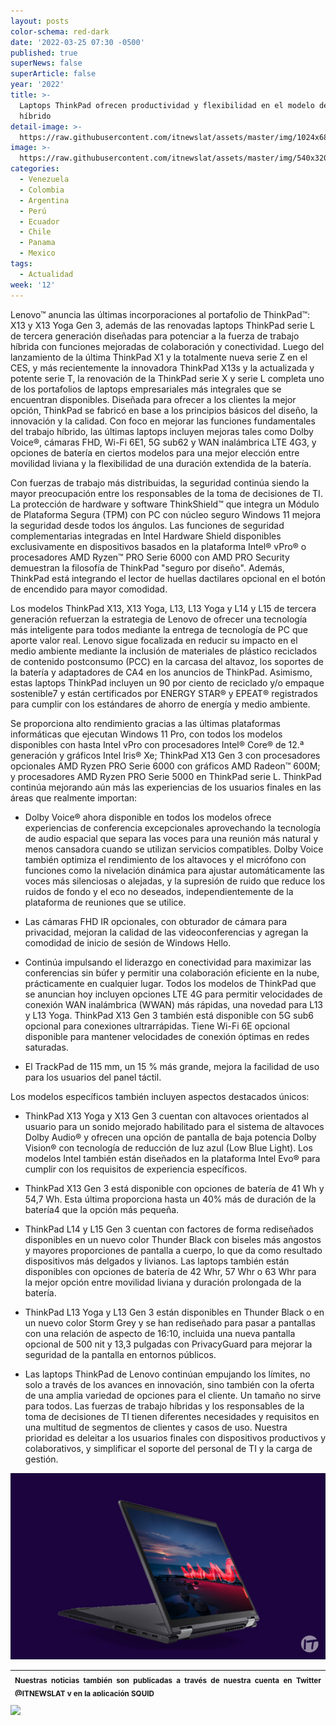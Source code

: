 ```yaml
---
layout: posts
color-schema: red-dark
date: '2022-03-25 07:30 -0500'
published: true
superNews: false
superArticle: false
year: '2022'
title: >-
  Laptops ThinkPad ofrecen productividad y flexibilidad en el modelo de trabajo
  híbrido
detail-image: >-
  https://raw.githubusercontent.com/itnewslat/assets/master/img/1024x680/laptop-levono-g.jpg
image: >-
  https://raw.githubusercontent.com/itnewslat/assets/master/img/540x320/laptop-levono-p.jpg
categories:
  - Venezuela
  - Colombia
  - Argentina
  - Perú
  - Ecuador
  - Chile
  - Panama
  - Mexico
tags:
  - Actualidad
week: '12'
---
```

Lenovo™ anuncia las últimas incorporaciones al portafolio de ThinkPad™: X13 y X13 Yoga Gen 3, además de las renovadas laptops ThinkPad serie L de tercera generación diseñadas para potenciar a la fuerza de trabajo híbrida con funciones mejoradas de colaboración y conectividad. Luego del lanzamiento de la última ThinkPad X1 y la totalmente nueva  serie Z en el CES, y más recientemente la innovadora ThinkPad X13s y la actualizada y potente serie T, la renovación de la ThinkPad serie X y serie L completa uno de los portafolios de laptops empresariales más integrales que se encuentran disponibles. Diseñada para ofrecer a los clientes la mejor opción, ThinkPad se fabricó en base a los principios básicos del diseño, la innovación y la calidad. Con foco en mejorar las funciones fundamentales del trabajo híbrido, las últimas laptops incluyen mejoras tales como Dolby Voice®, cámaras FHD, Wi-Fi 6E1, 5G sub62 y WAN inalámbrica LTE 4G3, y opciones de batería en ciertos modelos para una mejor elección entre movilidad liviana y la flexibilidad de una duración extendida de la batería. 

Con fuerzas de trabajo más distribuidas, la seguridad continúa siendo la mayor preocupación entre los responsables de la toma de decisiones de TI. La protección de hardware y software ThinkShield™ que integra un Módulo de Plataforma Segura (TPM) con PC con núcleo seguro Windows 11 mejora la seguridad desde todos los ángulos.  Las funciones de seguridad complementarias integradas en Intel Hardware Shield disponibles exclusivamente en dispositivos basados en la plataforma Intel® vPro® o procesadores AMD Ryzen™ PRO Serie 6000 con AMD PRO Security demuestran la filosofía de ThinkPad "seguro por diseño". Además, ThinkPad está integrando el lector de huellas dactilares opcional en el botón de encendido para mayor comodidad.
 
  
Los modelos ThinkPad X13, X13 Yoga, L13, L13 Yoga y L14 y L15 de tercera generación refuerzan la estrategia de Lenovo de ofrecer una tecnología más inteligente para todos mediante la entrega de tecnología de PC que aporte valor real. Lenovo sigue focalizada en reducir su impacto en el medio ambiente mediante la inclusión de materiales de plástico reciclados de contenido postconsumo (PCC) en la carcasa del altavoz, los soportes de la batería y adaptadores de CA4 en los anuncios de ThinkPad. Asimismo, estas laptops ThinkPad incluyen un 90 por ciento de reciclado y/o empaque sostenible7 y están certificados por ENERGY STAR® y EPEAT® registrados para cumplir con los estándares de ahorro de energía y medio ambiente.

Se proporciona alto rendimiento gracias a las últimas plataformas informáticas que ejecutan Windows 11 Pro, con todos los modelos disponibles con hasta Intel vPro con procesadores Intel® Core® de 12.ª generación y gráficos Intel Iris® Xe; ThinkPad X13 Gen 3 con procesadores opcionales AMD Ryzen PRO Serie 6000 con gráficos AMD Radeon™ 600M; y procesadores AMD Ryzen PRO Serie 5000 en ThinkPad serie L. ThinkPad continúa mejorando aún más las experiencias de los usuarios finales en las áreas que realmente importan:

- Dolby Voice® ahora disponible en todos los modelos ofrece experiencias de conferencia excepcionales aprovechando la tecnología de audio espacial que separa las voces para una reunión más natural y menos cansadora cuando se utilizan servicios compatibles. Dolby Voice también optimiza el rendimiento de los altavoces y el micrófono con funciones como la nivelación dinámica para ajustar automáticamente las voces más silenciosas o alejadas, y la supresión de ruido que reduce los ruidos de fondo y el eco no deseados, independientemente de la plataforma de reuniones que se utilice.

- Las cámaras FHD IR opcionales, con obturador de cámara para privacidad, mejoran la calidad de las videoconferencias y agregan la comodidad de inicio de sesión de Windows Hello.

- Continúa impulsando el liderazgo en conectividad para maximizar las conferencias sin búfer y permitir una colaboración eficiente en la nube, prácticamente en cualquier lugar.  Todos los modelos de ThinkPad que se anuncian hoy incluyen opciones LTE 4G para permitir velocidades de conexión WAN inalámbrica (WWAN) más rápidas, una novedad para L13 y L13 Yoga.  ThinkPad X13 Gen 3 también está disponible con 5G sub6 opcional para conexiones ultrarrápidas.  Tiene Wi-Fi 6E opcional disponible para mantener velocidades de conexión óptimas en redes saturadas. 

- El TrackPad de 115 mm, un 15 % más grande, mejora la facilidad de uso para los usuarios del panel táctil.

  
Los modelos específicos también incluyen aspectos destacados únicos:

- ThinkPad X13 Yoga y X13 Gen 3 cuentan con altavoces orientados al usuario para un sonido mejorado habilitado para el sistema de altavoces Dolby Audio® y ofrecen una opción de pantalla de baja potencia Dolby Vision® con tecnología de reducción de luz azul (Low Blue Light).  Los modelos Intel también están diseñados en la plataforma Intel Evo® para cumplir con los requisitos de experiencia específicos. 

- ThinkPad X13 Gen 3 está disponible con opciones de batería de 41 Wh y 54,7 Wh. Esta última proporciona hasta un 40% más de duración de la batería4 que la opción más pequeña. 

- ThinkPad L14 y L15 Gen 3 cuentan con factores de forma rediseñados disponibles en un nuevo color Thunder Black con biseles más angostos y mayores proporciones de pantalla a cuerpo, lo que da como resultado dispositivos más delgados y livianos.  Las laptops también están disponibles con opciones de batería de 42 Whr, 57 Whr o 63 Whr para la mejor opción entre movilidad liviana y duración prolongada de la batería. 

- ThinkPad L13 Yoga y L13 Gen 3 están disponibles en Thunder Black o en un nuevo color Storm Grey y se han rediseñado para pasar a pantallas con una relación de aspecto de 16:10, incluida una nueva pantalla opcional de 500 nit y 13,3 pulgadas con PrivacyGuard para mejorar la seguridad de la pantalla en entornos públicos.

- Las laptops ThinkPad de Lenovo continúan empujando los límites, no solo a través de los avances en innovación, sino también con la oferta de una amplia variedad de opciones para el cliente.  Un tamaño no sirve para todos.  Las fuerzas de trabajo híbridas y los responsables de la toma de decisiones de TI tienen diferentes necesidades y requisitos en una multitud de segmentos de clientes y casos de uso.  Nuestra prioridad es deleitar a los usuarios finales con dispositivos productivos y colaborativos, y simplificar el soporte del personal de TI y la carga de gestión.

![](https://raw.githubusercontent.com/itnewslat/assets/master/img/540x320/laptop-lenovo-p.jpg)

<table style="height: 42px;" width="569">
<tbody>
<tr>
<td style="text-align: justify;"><sub><strong>Nuestras noticias también son publicadas a través de nuestra cuenta en Twitter <a href="https://twitter.com/itnewslat?lang=es">@ITNEWSLAT</a> y en la aplicación <a href="https://squidapp.co/en/">SQUID</a></strong></sub></td>
</tr>
</tbody>
</table>

<img src="https://tracker.metricool.com/c3po.jpg?hash=56f88a41e39ab42c063cc51676587a04"/>